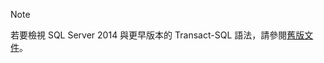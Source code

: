 > [!Note]
> 若要檢視 SQL Server 2014 與更早版本的 Transact-SQL 語法，請參閱[舊版文件](../sql-server/previous-versions-sql-server.md#offline-documentation)。